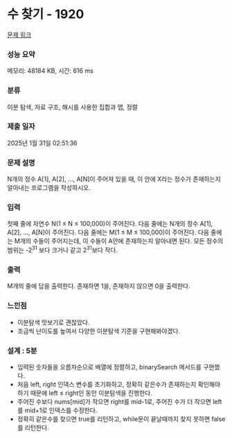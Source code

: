 # 수 찾기 - 1920 

[문제 링크](https://www.acmicpc.net/problem/1920) 

### 성능 요약

메모리: 48184 KB, 시간: 616 ms

### 분류

이분 탐색, 자료 구조, 해시를 사용한 집합과 맵, 정렬

### 제출 일자

2025년 1월 31일 02:51:36

### 문제 설명

<p>N개의 정수 A[1], A[2], …, A[N]이 주어져 있을 때, 이 안에 X라는 정수가 존재하는지 알아내는 프로그램을 작성하시오.</p>

### 입력 

 <p>첫째 줄에 자연수 N(1 ≤ N ≤ 100,000)이 주어진다. 다음 줄에는 N개의 정수 A[1], A[2], …, A[N]이 주어진다. 다음 줄에는 M(1 ≤ M ≤ 100,000)이 주어진다. 다음 줄에는 M개의 수들이 주어지는데, 이 수들이 A안에 존재하는지 알아내면 된다. 모든 정수의 범위는 -2<sup>31</sup> 보다 크거나 같고 2<sup>31</sup>보다 작다.</p>

### 출력 

 <p>M개의 줄에 답을 출력한다. 존재하면 1을, 존재하지 않으면 0을 출력한다.</p>

### 느낀점

- 이분탐색 맛보기로 괜찮았다.
- 조금씩 난이도를 높여서 다양한 이분탐색 기준을 구현해봐야겠다.

### 설계 : 5분

- 입력된 숫자들을 오름차순으로 배열에 정렬하고, binarySearch 메서드를 구현했다.
- 처음 left, right 인덱스 변수를 초기화하고, 정확히 같은수가 존재하는지 확인해야 하기 때문에 left ≤ right인 동안 이분탐색을 진행한다.
- 주어진 수보다 nums[mid]가 작으면 right를 mid-1로, 주어진 수가 더 작으면 left를 mid+1로 인덱스를 수정한다.
- 정확히 같은수를 찾으면 true를 리턴하고, while문이 끝날때까지 찾지 못하면 false를 리턴한다.